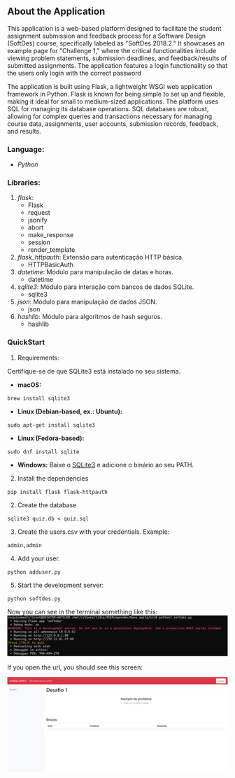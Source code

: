## About the Application

This application is a web-based platform designed to facilitate the student assignment submission and feedback process for a Software Design (SoftDes) course, specifically labeled as "SoftDes 2018.2." It showcases an example page for "Challenge 1," where the critical functionalities include viewing problem statements, submission deadlines, and feedback/results of submitted assignments. The application features a login functionality so that the users only login with the correct password

The application is built using Flask, a lightweight WSGI web application framework in Python. Flask is known for being simple to set up and flexible, making it ideal for small to medium-sized applications. The platform uses SQL for managing its database operations. SQL databases are robust, allowing for complex queries and transactions necessary for managing course data, assignments, user accounts, submission records, feedback, and results.
### Language:
- *Python*

### Libraries:

1. *flask*:
   - Flask
   - request
   - jsonify
   - abort
   - make_response
   - session
   - render_template
2. *flask_httpauth*: Extensão para autenticação HTTP básica.
   - HTTPBasicAuth
3. *datetime*: Módulo para manipulação de datas e horas.
   - datetime
4. *sqlite3*: Módulo para interação com bancos de dados SQLite.
   - sqlite3
5. *json*: Módulo para manipulação de dados JSON.
   - json
6. *hashlib*: Módulo para algoritmos de hash seguros.
   - hashlib

### QuickStart

1. Requirements:

Certifique-se de que SQLite3 está instalado no seu sistema.

- **macOS:**
```
brew install sqlite3
```
- **Linux (Debian-based, ex.: Ubuntu):**

```
sudo apt-get install sqlite3
```
     
- **Linux (Fedora-based):**
```
sudo dnf install sqlite
```
  
- **Windows:**
Baixe o [SQLite3](https://www.sqlite.org/download.html) e adicione o binário ao seu PATH.

2. Install the dependencies

```
pip install flask flask-httpauth
```

2. Create the database

```
sqlite3 quiz.db < quiz.sql
```

3. Create the users.csv with your credentials. Example:
```
admin,admin
```

4. Add your user.

```
python adduser.py
```

5. Start the development server:

```
python softdes.py
```

Now you can see in the terminal something like this:
![alt text](image.png)

If you open the url, you should see this screen:

![alt text](image-1.png)







